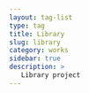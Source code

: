 ```yaml
---
layout: tag-list
type: tag
title: Library
slug: library
category: works
sidebar: true
description: >
   Library project
---
```

